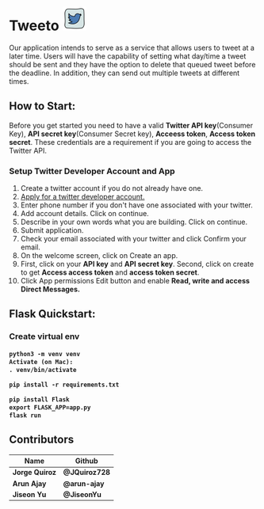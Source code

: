 # Tweeto <img src = "/images/twitter_icon.png"/>
<p>Our application intends to serve as a service that allows users to tweet at a later time. Users will have the capability of setting what day/time a tweet should be sent and they have the option 
to delete that queued tweet before the deadline.  In addition, they can send out multiple tweets at different times. </p>

## How to Start:
<p>Before you get started you need to have a valid <strong>Twitter API key</strong>(Consumer Key), <strong>API secret key</strong>(Consumer Secret key), <strong>Acceess token</strong>, <strong>Access token secret</strong>. These credentials are a requirement if you are going to access the Twitter API.
</p>

### Setup Twitter Developer Account and App 
<ol>
  <li> Create a twitter account if you do not already have one. </li>
  <li> <a href="https://developer.twitter.com/en/apply/user"> Apply for a twitter developer account. </a> </li>
  <li> Enter phone number if you don't have one associated with your twitter.</li>
  <li> Add account details. Click on continue. </li>
  <li> Describe in your own words what you are building. Click on continue.</li>
  <li> Submit application. </li>
  <li> Check your email associated with your twitter and click Confirm your email. </li>
  <li> On the welcome screen, click on Create an app. </li>
  <li> First, click on your <strong>API key</strong> and <strong>API secret key</strong>. Second, click on create to get <strong>Access access token</strong> and <strong>access token secret</strong>. </li>
  <li> Click App permissions Edit button and enable <strong>Read, write and access Direct Messages<strong>. </li>
</ol>



## Flask Quickstart:

### Create virtual env

```console
python3 -m venv venv
Activate (on Mac):
. venv/bin/activate
```

```console
pip install -r requirements.txt
```

```console
pip install Flask
export FLASK_APP=app.py
flask run
```


## Contributors

| Name          | Github        | 
| ------------- | ------------- | 
| Jorge Quiroz  | @JQuiroz728  | 
| Arun Ajay  | @arun-ajay  |
| Jiseon Yu | @JiseonYu  | 

